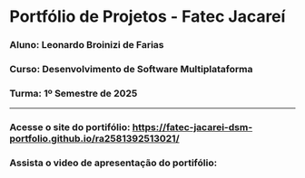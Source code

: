 # Portfólio de Projetos - Fatec Jacareí

### Aluno: Leonardo Broinizi de Farias

### Curso: Desenvolvimento de Software Multiplataforma

### Turma: 1º Semestre de 2025

---

### Acesse o site do portifólio: https://fatec-jacarei-dsm-portfolio.github.io/ra2581392513021/
### Assista o video de apresentação do portifólio: 
